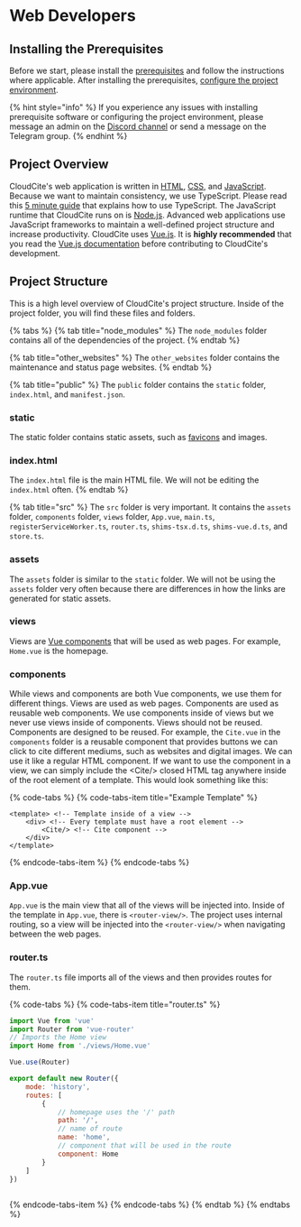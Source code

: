 # Web Developers

## Installing the Prerequisites

Before we start, please install the [prerequisites](https://internal.cloudcite.net/prerequisites/) and follow the instructions where applicable. After installing the prerequisites, [configure the project environment](https://internal.cloudcite.net/prerequisites/frontend-developers).

{% hint style="info" %}
If you experience any issues with installing prerequisite software or configuring the project environment, please message an admin on the [Discord channel](https://discordapp.com/invite/maCbhq7) or send a message on the Telegram group.
{% endhint %}

## Project Overview

CloudCite's web application is written in [HTML](https://developer.mozilla.org/en-US/docs/Learn/Getting_started_with_the_web/HTML_basics), [CSS](https://developer.mozilla.org/en-US/docs/Learn/Getting_started_with_the_web/CSS_basics), and [JavaScript](https://developer.mozilla.org/en-US/docs/Web/JavaScript). Because we want to maintain consistency, we use TypeScript. Please read this [5 minute guide](https://www.typescriptlang.org/docs/handbook/typescript-in-5-minutes.html) that explains how to use TypeScript. The JavaScript runtime that CloudCite runs on is [Node.js](https://nodejs.org/en/). Advanced web applications use JavaScript frameworks to maintain a well-defined project structure and increase productivity. CloudCite uses [Vue.js](https://vuejs.org/). It is **highly recommended** that you read the [Vue.js documentation](https://vuejs.org/v2/guide/) before contributing to CloudCite's development.

## Project Structure

This is a high level overview of CloudCite's project structure. Inside of the project folder, you will find these files and folders.

{% tabs %}
{% tab title="node\_modules" %}
The `node_modules` folder contains all of the dependencies of the project.
{% endtab %}

{% tab title="other\_websites" %}
The `other_websites` folder contains the maintenance and status page websites.
{% endtab %}

{% tab title="public" %}
The `public` folder contains the `static` folder, `index.html`, and `manifest.json`.

### static

The static folder contains static assets, such as [favicons](https://en.wikipedia.org/wiki/Favicon) and images. 

### index.html

The `index.html` file is the main HTML file. We will not be editing the `index.html` often.
{% endtab %}

{% tab title="src" %}
The `src` folder is very important. It contains the `assets` folder, `components` folder, `views` folder, `App.vue`, `main.ts`, `registerServiceWorker.ts`, `router.ts`, `shims-tsx.d.ts`, `shims-vue.d.ts`, and `store.ts`.

### assets

The `assets` folder is similar to the `static` folder. We will not be using the `assets` folder very often because there are differences in how the links are generated for static assets. 

### views

Views are [Vue components](https://vuejs.org/v2/guide/typescript.html#Class-Style-Vue-Components) that will be used as web pages. For example, `Home.vue`  is the homepage.

### components

While views and components are both Vue components, we use them for different things. Views are used as web pages. Components are used as reusable web components. We use components inside of views but we never use views inside of components. Views should not be reused. Components are designed to be reused. For example, the `Cite.vue` in the `components` folder is a reusable component that provides buttons we can click to cite different mediums, such as websites and digital images. We can use it like a regular HTML component. If we want to use the component in a view, we can simply include the &lt;Cite/&gt; closed HTML tag anywhere inside of the root element of a template. This would look something like this:

{% code-tabs %}
{% code-tabs-item title="Example Template" %}
```markup
<template> <!-- Template inside of a view -->
    <div> <!-- Every template must have a root element -->
        <Cite/> <!-- Cite component -->
    </div>
</template>
```
{% endcode-tabs-item %}
{% endcode-tabs %}

### App.vue

`App.vue` is the main view that all of the views will be injected into. Inside of the template in `App.vue`, there is `<router-view/>`. The project uses internal routing, so a view will be injected into the `<router-view/>` when navigating between the web pages.

### router.ts

The `router.ts` file imports all of the views and then provides routes for them. 

{% code-tabs %}
{% code-tabs-item title="router.ts" %}
```javascript
import Vue from 'vue'
import Router from 'vue-router'
// Imports the Home view
import Home from './views/Home.vue'

Vue.use(Router)

export default new Router({ 
    mode: 'history', 
    routes: [ 
        { 
            // homepage uses the '/' path
            path: '/',
            // name of route 
            name: 'home',
            // component that will be used in the route
            component: Home 
        }
    ]
})
    
```
{% endcode-tabs-item %}
{% endcode-tabs %}
{% endtab %}
{% endtabs %}

